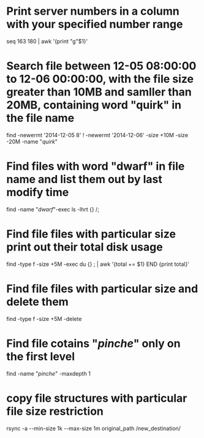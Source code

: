 # Print server numbers in a column with your specified number range
seq 163 180 | awk '{print "g"$1}'


# Search file between 12-05 08:00:00 to 12-06 00:00:00, with the file size greater than 10MB and samller than 20MB, containing word "quirk" in the file name
find -newermt '2014-12-05 8' ! -newermt '2014-12-06' -size +10M -size -20M -name "*quirk*"


# Find files with word "dwarf" in file name and list them out by last modify time
find -name "*dwarf*"-exec ls -lhrt {} /;


# Find file files with particular size print out their total disk usage
find -type f -size +5M -exec du {} \; | awk '{total += $1} END {print total}'


# Find file files with particular size and delete them
find -type f -size +5M -delete


# Find file cotains "*pinche*" only on the first level
find -name "*pinche*" -maxdepth 1


# copy file structures with particular file size restriction
rsync -a --min-size 1k --max-size 1m original_path /new_destination/
